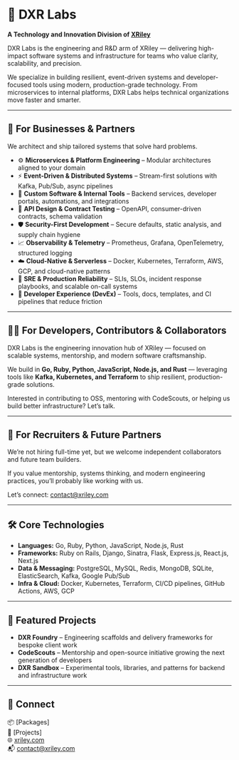 # 🧪 DXR Labs

**A Technology and Innovation Division of [XRiley](https://xriley.com)**

DXR Labs is the engineering and R&D arm of XRiley — delivering high-impact software systems and infrastructure for teams who value clarity, scalability, and precision.

We specialize in building resilient, event-driven systems and developer-focused tools using modern, production-grade technology. From microservices to internal platforms, DXR Labs helps technical organizations move faster and smarter.

---

## 💼 For Businesses & Partners

We architect and ship tailored systems that solve hard problems.

- ⚙️ **Microservices & Platform Engineering** – Modular architectures aligned to your domain  
- ⚡ **Event-Driven & Distributed Systems** – Stream-first solutions with Kafka, Pub/Sub, async pipelines  
- 🧱 **Custom Software & Internal Tools** – Backend services, developer portals, automations, and integrations  
- 🧭 **API Design & Contract Testing** – OpenAPI, consumer-driven contracts, schema validation  
- 🛡️ **Security-First Development** – Secure defaults, static analysis, and supply chain hygiene  
- 📈 **Observability & Telemetry** – Prometheus, Grafana, OpenTelemetry, structured logging  
- ☁️ **Cloud-Native & Serverless** – Docker, Kubernetes, Terraform, AWS, GCP, and cloud-native patterns  
- 🔧 **SRE & Production Reliability** – SLIs, SLOs, incident response playbooks, and scalable on-call systems  
- 🧰 **Developer Experience (DevEx)** – Tools, docs, templates, and CI pipelines that reduce friction

---

## 👩‍💻 For Developers, Contributors & Collaborators

DXR Labs is the engineering innovation hub of XRiley — focused on scalable systems, mentorship, and modern software craftsmanship.

We build in **Go, Ruby, Python, JavaScript, Node.js, and Rust** — leveraging tools like **Kafka, Kubernetes, and Terraform** to ship resilient, production-grade solutions.

Interested in contributing to OSS, mentoring with CodeScouts, or helping us build better infrastructure? Let’s talk.

---

## 🧲 For Recruiters & Future Partners

We’re not hiring full-time yet, but we welcome independent collaborators and future team builders.

If you value mentorship, systems thinking, and modern engineering practices, you’ll probably like working with us.

Let’s connect: [contact@xriley.com](mailto:contact@xriley.com)

---

## 🛠️ Core Technologies

- **Languages:** Go, Ruby, Python, JavaScript, Node.js, Rust  
- **Frameworks:** Ruby on Rails, Django, Sinatra, Flask, Express.js, React.js, Next.js  
- **Data & Messaging:** PostgreSQL, MySQL, Redis, MongoDB, SQLite, ElasticSearch, Kafka, Google Pub/Sub  
- **Infra & Cloud:** Docker, Kubernetes, Terraform, CI/CD pipelines, GitHub Actions, AWS, GCP

---

## 🚧 Featured Projects

- **DXR Foundry** – Engineering scaffolds and delivery frameworks for bespoke client work  
- **CodeScouts** – Mentorship and open-source initiative growing the next generation of developers  
- **DXR Sandbox** – Experimental tools, libraries, and patterns for backend and infrastructure work

---

## 🔗 Connect

📦 [Packages]  
📂 [Projects]  
🌐 [xriley.com](https://xriley.com)  
📬 [contact@xriley.com](mailto:contact@xriley.com)

